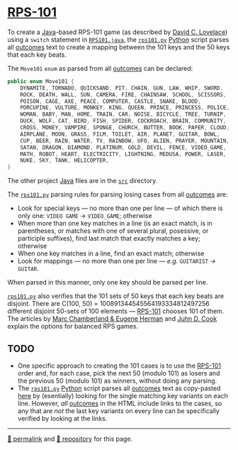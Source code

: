 # [RPS-101](https://www.umop.com/rps.htm)

To create a [Java](https://www.oracle.com/java/technologies/downloads/)-based RPS-101 game (as described by [David C. Lovelace](https://umop.com/)) using a `switch` statement in [`RPS101.java`](https://github.com/psb-david-petty/rps-101/blob/main/src/RPS101.java), the [`rps101.py`](https://github.com/psb-david-petty/rps-101/blob/main/rps101.py) [Python](https://docs.python.org/3/) script parses all [outcomes](https://www.umop.com/rps101/alloutcomes.htm) text to create a mapping between the 101 keys and the 50 keys that each key beats.

The `Move101` `enum` as parsed from all [outcomes](https://www.umop.com/rps101/alloutcomes.htm) can be declared:

```Java
public enum Move101 {
    DYNAMITE, TORNADO, QUICKSAND, PIT, CHAIN, GUN, LAW, WHIP, SWORD,
    ROCK, DEATH, WALL, SUN, CAMERA, FIRE, CHAINSAW, SCHOOL, SCISSORS,
    POISON, CAGE, AXE, PEACE, COMPUTER, CASTLE, SNAKE, BLOOD,
    PORCUPINE, VULTURE, MONKEY, KING, QUEEN, PRINCE, PRINCESS, POLICE,
    WOMAN, BABY, MAN, HOME, TRAIN, CAR, NOISE, BICYCLE, TREE, TURNIP,
    DUCK, WOLF, CAT, BIRD, FISH, SPIDER, COCKROACH, BRAIN, COMMUNITY,
    CROSS, MONEY, VAMPIRE, SPONGE, CHURCH, BUTTER, BOOK, PAPER, CLOUD,
    AIRPLANE, MOON, GRASS, FILM, TOILET, AIR, PLANET, GUITAR, BOWL,
    CUP, BEER, RAIN, WATER, TV, RAINBOW, UFO, ALIEN, PRAYER, MOUNTAIN,
    SATAN, DRAGON, DIAMOND, PLATINUM, GOLD, DEVIL, FENCE, VIDEO_GAME,
    MATH, ROBOT, HEART, ELECTRICITY, LIGHTNING, MEDUSA, POWER, LASER,
    NUKE, SKY, TANK, HELICOPTER,
}
```
The other project [Java](https://www.oracle.com/java/technologies/downloads/) files are in the [`src`](https://github.com/psb-david-petty/rps-101/tree/main/src) directory.

The [`rps101.py`](https://github.com/psb-david-petty/rps-101/blob/main/rps101.py) parsing rules for parsing losing cases from all [outcomes](https://www.umop.com/rps101/alloutcomes.htm) are:

- Look for special keys &mdash; no more than one per line &mdash; of which there is only one: `VIDEO GAME` &rarr; `VIDEO_GAME`; otherwise
- When more than one key matches in a line (is an exact match, is in parentheses, or matches with one of several plural, posessive, or participle suffixes), find last match that exactly matches a key; otherwise
- When one key matches in a line, find an exact match; otherwise
- Look for mappings &mdash; no more than one per line &mdash; *e.g.* `GUITARIST` &rarr; `GUITAR`.

When parsed in this manner, only one key should be parsed per line.

[`rps101.py`](https://github.com/psb-david-petty/rps-101/blob/main/rps101.py) also verifies that the 101 sets of 50 keys that each key beats are disjoint. There are C(100, 50) = 100891344545564193334812497256 different disjoint 50-sets of 100 elements &mdash; [RPS-101](https://www.umop.com/rps101.htm) chooses 101 of them. The articles by [Marc Chamberland &amp; Eugene Herman](https://chamberland.math.grinnell.edu/papers/rps.pdf) and [Juhn D. Cook](https://www.johndcook.com/blog/2018/08/07/rock-paper-scissors-lizard-spock/) explain the options for balanced RPS games.

## TODO

- One specific approach to creating the 101 cases is to use the [RPS-101](https://www.umop.com/rps.htm) order and, for each case, pick the next 50 (modulo 101) as losers and the previous 50 (modulo 101) as winners, without doing any parsing.
- The [`rps101.py`](https://github.com/psb-david-petty/rps-101/blob/main/rps101.py) [Python](https://docs.python.org/3/) script parses all [outcomes](https://www.umop.com/rps101/alloutcomes.htm) text as copy-pasted [here](./rps-101-full.txt) by (esentially) looking for the single matching key variants on each line. However, *all* [outcomes](https://www.umop.com/rps101/alloutcomes.htm) in the HTML include links to the cases, so any that are *not* the last key variants on every line can be specifically verified by looking at the links.

<hr>

[&#128279; permalink](https://psb-david-petty.github.io/rps-101/) and [&#128297; repository](https://github.com/psb-david-petty/rps-101/) for this page.
